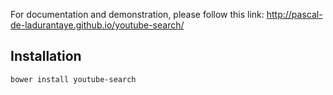 For documentation and demonstration, please follow this link:
http://pascal-de-ladurantaye.github.io/youtube-search/

## Installation

```sh
bower install youtube-search
```
